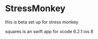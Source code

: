 StressMonkey
============

this is beta set up for stress monkey

squares is an swift app for xcode 6.2.1 ios 8
